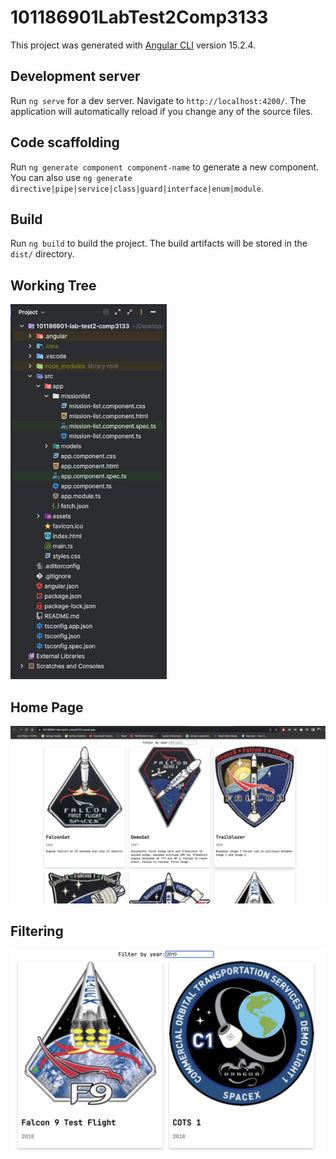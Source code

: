 # 101186901LabTest2Comp3133

This project was generated with [Angular CLI](https://github.com/angular/angular-cli) version 15.2.4.

## Development server

Run `ng serve` for a dev server. Navigate to `http://localhost:4200/`. The application will automatically reload if you change any of the source files.

## Code scaffolding

Run `ng generate component component-name` to generate a new component. You can also use `ng generate directive|pipe|service|class|guard|interface|enum|module`.

## Build

Run `ng build` to build the project. The build artifacts will be stored in the `dist/` directory.

## Working Tree
<img src="src/assets/working-tree.png" alt="Image description" height="600">

## Home Page

![Home page](src/assets/home-page.png)

## Filtering
![Working tree](src/assets/filtering.png)

